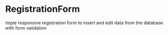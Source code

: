 # RegistrationForm
imple responsive registration form to insert and edit data from the database with form validation
